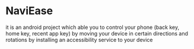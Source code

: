 # NaviEase
it is an android project which able you to control your phone (back key, home key, recent app key) by moving your device in certain directions and rotations by installing an accessibility service to your device
